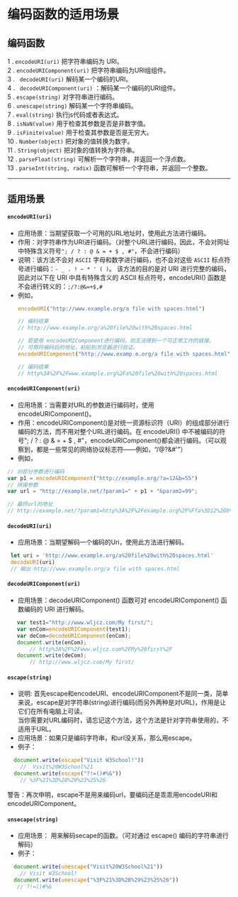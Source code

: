 # 编码函数的适用场景
## 编码函数    
1 . ` encodeURI(uri) ` 把字符串编码为 URI。     
2 . ` encodeURIComponent(uri) ` 把字符串编码为URI组组件。      
3 . ` decodeURI(uri)`  解码某一个编码的URI。    
4 . ` decodeURIComponent(uri)` ：解码某一个编码的URI组件。    
5 . ` escape(string) ` 对字符串进行编码。    
6 . `unescape(string)` 解码某一个字符串编码。    
7 . `eval(string)` 执行js代码或者表达式。    
8 . `isNaN(value)` 用于检查其参数是否是非数字值。    
9 . `isFinite(value)` 用于检查其参数是否是无穷大。    
10 . `Number(object)` 把对象的值转换为数字。     
11 . `String(object)` 把对象的值转换为字符串。     
12 . `parseFloat(string)` 可解析一个字符串，并返回一个浮点数。      
13 . `parseInt(string, radix)` 函数可解析一个字符串，并返回一个整数。 

---
## 适用场景
#### ` encodeURI(uri) `
 - 应用场景：当期望获取一个可用的URL地址时，使用此方法进行编码。
 - 作用：对字符串作为URI进行编码。（对整个URL进行编码，因此，不会对网址中特殊含义符号`"; / ? : @ & = + $ , #"`，不会进行编码）
 - 说明：该方法不会对 `ASCII` 字母和数字进行编码，也不会对这些 `ASCII` 标点符号进行编码：` - _ . ! ~ * ' ( ) `。
 该方法的目的是对 URI 进行完整的编码，因此对以下在 URI 中具有特殊含义的 ASCII 标点符号，encodeURI() 函数是不会进行转义的：`;/?:@&=+$,#`
 - 例如，
    ```js
    encodeURI("http://www.example.org/a file with spaces.html")

    // 编码结果
    // http://www.example.org/a%20file%20with%20spaces.html

    // 若使用 encodeURIComponent进行编码，则无法得到一个可正常工作的链接。
    // 可用将编码后的地址，粘贴到浏览器进行验证。
    encodeURIComponent("http://www.examp.e.org/a file with spaces.html")

    // 编码结果
    // http%3A%2F%2Fwww.example.org%2Fa%20file%20with%20spaces.html
    ```
#### `encodeURIComponent(uri)`
 - 应用场景：当需要对URL的参数进行编码时，使用encodeURIComponent()。
 - 作用：encodeURIComponent()是对统一资源标识符（URI）的组成部分进行编码的方法，而不用对整个URL进行编码。在 encodeURI() 中不被编码的符号"; / ? : @ & = + $ , #"，encodeURIComponent()都会进行编码。（可以观察到，都是一些常见的网络协议标志符——例如，“/@?&#'”）
 - 例如，
```js 
// 对部分参数进行编码
var p1 = encodeURIComponent("http://example.org/?a=12&b=55")
// 拼接参数
var url = "http://example.net/?param1=" + p1 + "&param2=99";

// 最终url的地址
// http://example.net/?param1=http%3A%2F%2Fexample.org%2F%Ffa%3D12%26b%3D55&param2=99
```
#### ` decodeURI(uri) `
 - 应用场景：当期望解码一个编码的Uri，使用此方法进行解码。
 ```js
  let uri = 'http://www.example.org/a%20file%20with%20spaces.html'
  decodeURI(uri)
  // 输出 http://www.example.org/a file with spaces.html

 ```
 #### `decodeURIComponent(uri)` 
 - 应用场景：decodeURIComponent() 函数可对 encodeURIComponent() 函数编码的 URI 进行解码。
 ```js 
    var test1="http://www.wljcz.com/My first/";
    var enCom=encodeURIComponent(test1);
    var deCom=decodeURIComponent(enCom);
    document.write(enCom);
        // http%3A%2F%2Fwww.wljcz.com%2FMy%20first%2F
    document.write(deCom);
        // http://www.wljcz.com/My first/
 ```
#### `escape(string)`
 - 说明: 首先escape和encodeURI、encodeURIComponent不是同一类，简单来说，escape是对字符串(string)进行编码(而另外两种是对URL)，作用是让它们在所有电脑上可读。        
 当你需要对URL编码时，请忘记这个方法，这个方法是针对字符串使用的，不适用于URL。
 - 应用场景：如果只是编码字符串，和url没关系，那么用escape。
 - 例子：
  ```js
    document.write(escape("Visit W3School!"))
      //  Visit%20W3School%21
    document.write(escape("?!=()#%&"))
      // %3F%21%3D%28%29%23%25%26
  ```
  警告：再次申明，escape不是用来编码url，要编码还是乖乖用encodeURI和encodeURIComponent。

#### `unsecape(string)`
 - 应用场景： 用来解码secape的函数。（可对通过 escape() 编码的字符串进行解码）
 - 例子：
  ```js 
    document.write(unescape("Visit%20W3School%21"))
      // Visit W3School!
    document.write(unescape("%3F%21%3D%28%29%23%25%26"))
     // ?!=()#%&
  ```
